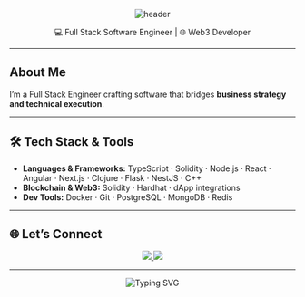 <!-- Header -->
<p align="center">
  <img src="https://capsule-render.vercel.app/api?type=waving&color=0:202020,100:505050&height=80&section=header&text=Welcome%20to%20my%20GitHub&fontSize=24&fontColor=ffffff&animation=fadeIn" alt="header" />
</p>

<p align="center">
  💻 Full Stack Software Engineer | 🌐 Web3 Developer
</p>

---

## About Me

I’m a Full Stack Engineer crafting software that bridges **business strategy and technical execution**.

---

## 🛠 Tech Stack & Tools

- **Languages & Frameworks:** TypeScript · Solidity · Node.js · React · Angular · Next.js · Clojure · Flask · NestJS · C++  
- **Blockchain & Web3:** Solidity · Hardhat · dApp integrations  
- **Dev Tools:** Docker · Git · PostgreSQL · MongoDB · Redis

---

## 🌐 Let’s Connect

<p align="center">
  <a href="https://github.com/maclorlando" target="_blank">
    <img src="https://img.shields.io/badge/GitHub-181717?style=for-the-badge&logo=github&logoColor=white" />
  </a>
  <a href="mailto:m.a.orlando@proton.me">
    <img src="https://img.shields.io/badge/Email-8B89CC?style=for-the-badge&logo=gmail&logoColor=white" />
  </a>
</p>

---

<p align="center">
  <img src="https://readme-typing-svg.demolab.com?font=Fira+Code&size=20&duration=2000&pause=1000&color=4DB6AC&center=true&vCenter=true&width=500&lines=Full+Stack+Engineer;Web3+Developer;Builder+of+things+that+matter" alt="Typing SVG" />
</p>

